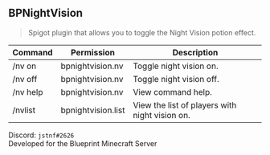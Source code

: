 BPNightVision
---
> Spigot plugin that allows you to toggle the Night Vision potion effect.

| Command | Permission | Description |
| --- | --- | --- |
| /nv on | bpnightvision.nv | Toggle night vision on. |
| /nv off | bpnightvision.nv | Toggle night vision off. |
| /nv help | bpnightvision.nv | View command help. |
| /nvlist | bpnightvision.list | View the list of players with night vision on. |

Discord: `jstnf#2626`
<br> Developed for the Blueprint Minecraft Server
